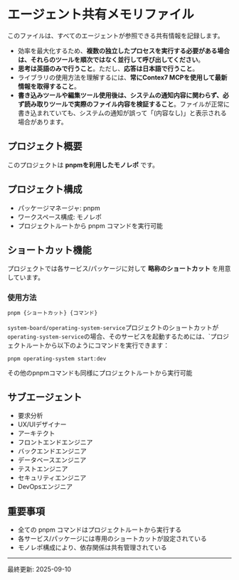 # エージェント共有メモリファイル

このファイルは、すべてのエージェントが参照できる共有情報を記録します。

- 効率を最大化するため、**複数の独立したプロセスを実行する必要がある場合は、それらのツールを順次ではなく並行して呼び出してください**。
- **思考は英語のみで行うこと**。ただし、**応答は日本語で行うこと**。
- ライブラリの使用方法を理解するには、**常にContex7 MCPを使用して最新情報を取得すること**。
- **書き込みツールや編集ツール使用後は、システムの通知内容に関わらず、必ず読み取りツールで実際のファイル内容を検証すること**。ファイルが正常に書き込まれていても、システムの通知が誤って「(内容なし)」と表示される場合があります。

## プロジェクト概要

このプロジェクトは **pnpmを利用したモノレポ** です。

## プロジェクト構成

- パッケージマネージャ: pnpm
- ワークスペース構成: モノレポ
- プロジェクトルートから pnpm コマンドを実行可能

## ショートカット機能

プロジェクトでは各サービス/パッケージに対して **略称のショートカット** を用意しています。

### 使用方法

```bash
pnpm {ショートカット} {コマンド}
```

`system-board/operating-system-service`プロジェクトのショートカットが`operating-system-service`の場合、そのサービスを起動するためには、`プロジェクトルートから以下のようにコマンドを実行できます：

```console
pnpm operating-system start:dev
```

その他のpnpmコマンドも同様にプロジェクトルートから実行可能

## サブエージェント

- 要求分析
- UX/UIデザイナー
- アーキテクト
- フロントエンドエンジニア
- バックエンドエンジニア
- データベースエンジニア
- テストエンジニア
- セキュリティエンジニア
- DevOpsエンジニア

## 重要事項

- 全ての pnpm コマンドはプロジェクトルートから実行する
- 各サービス/パッケージには専用のショートカットが設定されている
- モノレポ構成により、依存関係は共有管理されている

---
最終更新: 2025-09-10
